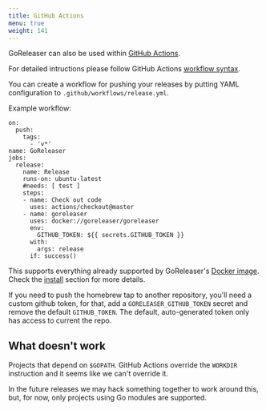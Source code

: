 ```yaml
---
title: GitHub Actions
menu: true
weight: 141
---
```


GoReleaser can also be used within [GitHub Actions][actions].

For detailed intructions please follow GitHub Actions [workflow syntax][syntax].

You can create a workflow for pushing your releases by putting YAML
configuration to `.github/workflows/release.yml`.

Example workflow:
```t
on:
  push:
    tags:
      - 'v*'
name: GoReleaser
jobs:
  release:
    name: Release
    runs-on: ubuntu-latest
    #needs: [ test ]
    steps:
    - name: Check out code
      uses: actions/checkout@master
    - name: goreleaser
      uses: docker://goreleaser/goreleaser
      env:
        GITHUB_TOKEN: ${{ secrets.GITHUB_TOKEN }}
      with:
        args: release
      if: success()
```

This supports everything already supported by GoReleaser's [Docker image][docker].
Check the [install](/install) section for more details.

If you need to push the homebrew tap to another repository, you'll need a
custom github token, for that, add a `GORELEASER_GITHUB_TOKEN` secret and
remove the default `GITHUB_TOKEN`. The default, auto-generated token only
has access to current the repo.

## What doesn't work

Projects that depend on `$GOPATH`. GitHub Actions override the `WORKDIR`
instruction and it seems like we can't override it.

In the future releases we may hack something together to work around this,
but, for now, only projects using Go modules are supported.

[actions]: https://github.com/features/actions
[docker]: https://hub.docker.com/r/goreleaser/goreleaser
[syntax]: https://help.github.com/en/articles/workflow-syntax-for-github-actions#About-yaml-syntax-for-workflows
